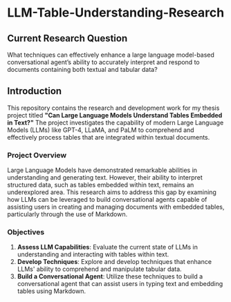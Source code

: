 # LLM-Table-Understanding-Research

## Current Research Question

What techniques can effectively enhance a large language model-based conversational agent’s ability to accurately interpret and respond to documents containing both textual and tabular data?

## Introduction

This repository contains the research and development work for my thesis project titled **"Can Large Language Models Understand Tables Embedded in Text?"** The project investigates the capability of modern Large Language Models (LLMs) like GPT-4, LLaMA, and PaLM to comprehend and effectively process tables that are integrated within textual documents.

### Project Overview

Large Language Models have demonstrated remarkable abilities in understanding and generating text. However, their ability to interpret structured data, such as tables embedded within text, remains an underexplored area. This research aims to address this gap by examining how LLMs can be leveraged to build conversational agents capable of assisting users in creating and managing documents with embedded tables, particularly through the use of Markdown.

### Objectives

1. **Assess LLM Capabilities**: Evaluate the current state of LLMs in understanding and interacting with tables within text.
2. **Develop Techniques**: Explore and develop techniques that enhance LLMs' ability to comprehend and manipulate tabular data.
3. **Build a Conversational Agent**: Utilize these techniques to build a conversational agent that can assist users in typing text and embedding tables using Markdown.
